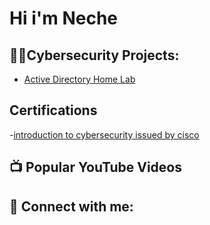 <h1>Hi i'm Neche</a></h1>

<h2>👨‍💻Cybersecurity Projects:</h2>

 - [Active Directory Home Lab](https://github.com/joshmadakor1/Algorithms-Practice)


<h2>Certifications</h2>

-[introduction to cybersecurity issued by cisco](https://www.credly.com/badges/bc46596b-060a-4e4c-9461-baa34c25d47b/public_url)


<h2>📺 Popular YouTube Videos</h2>


<h2> 🤳 Connect with me:</h2>

<a hrel=" Your ID URL Link ">
<img, align="left" alt="Mitul's LinkedIN" width="22px"
src="https://raw.githubusercontent.com/peterthehan/peterthehan/master/assets/linkedin.svg

<!--
